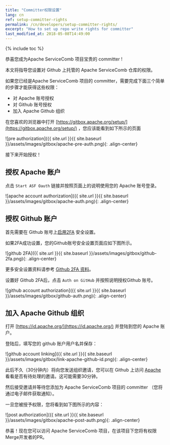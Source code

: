 ```yaml
---
title: "Committer权限设置"
lang: cn
ref: setup-committer-rights
permalink: /cn/developers/setup-committer-rights/
excerpt: "How to set up repo write rights for committer"
last_modified_at: 2018-05-08T14:49:00
---
```


{% include toc %}

恭喜您成为Apache ServiceComb 项目宝贵的 committer !

本文将指导您设置对 Github 上托管的 Apache ServiceComb 仓库的权限。

如果您已经是Apache ServiceComb 项目的 committer，需要完成下面三个简单的步骤才能获得这些权限：

* 对 Apache 账号授权
* 对 Github 账号授权
* 加入 Apache Github 组织

在您喜欢的浏览器中打开 [https://gitbox.apache.org/setup/](https://gitbox.apache.org/setup/) ，您应该能看到如下所示的页面

![pre authorization]({{ site.url }}{{ site.baseurl }}/assets/images/gitbox/apache-pre-auth.png){: .align-center}

接下来开始授权！

## 授权 Apache 账户
点击 `Start ASF Oauth` 链接并按照页面上的说明使用您的 Apache 账号登录。

![apache account authorization]({{ site.url }}{{ site.baseurl }}/assets/images/gitbox/apache-auth.png){: .align-center}

## 授权 Github 账户
首先需要在 Github 账号上[启用2FA](https://github.com/settings/security) 安全设置。

如果2FA成功设置，您的Github账号安全设置页面应如下图所示。

![github 2FA]({{ site.url }}{{ site.baseurl }}/assets/images/gitbox/github-2fa.png){: .align-center}

更多安全设置资料请参考 [Github 2FA 资料](https://help.github.com/articles/securing-your-account-with-two-factor-authentication-2fa/)。

设置好 Github 2FA后，点击 `Auth on GitHub` 并按照说明授权Github 账号。

![github account authorization]({{ site.url }}{{ site.baseurl }}/assets/images/gitbox/github-auth.png){: .align-center}

## 加入 Apache Github 组织
打开 [https://id.apache.org/](https://id.apache.org/) 并登陆到您的 Apache 账户。

登陆后，填写您的 github 账户用户名并保存：

![github account linking]({{ site.url }}{{ site.baseurl }}/assets/images/gitbox/link-apache-github-id.png){: .align-center}

此后不久（30分钟内）将向您发送组织邀请，您可以在 Github 上访问 [Apache](https://github.com/apache/) 看看是否有待处理的邀请。这可能需要30分钟。

然后接受邀请并等待您添加为 Apache ServiceComb 项目的 committer （您将通过电子邮件获取通知）。

一旦您被授予权限，您将看到如下图所示的内容：

![post authorization]({{ site.url }}{{ site.baseurl }}/assets/images/gitbox/apache-post-auth.png){: .align-center}

恭喜！现在您可以访问 Apache ServiceComb 项目，在该项目下您将有权限Merge开发者的PR。
